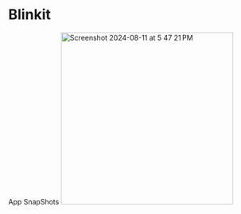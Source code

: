 # Blinkit

App SnapShots
<img width="346" alt="Screenshot 2024-08-11 at 5 47 21 PM" src="https://github.com/user-attachments/assets/40320c7a-e38d-4b46-be41-04165bebd562">
